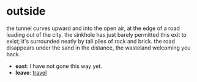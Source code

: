 # outside

the tunnel curves upward and into the open air, at the edge of a road leading out of the city. the sinkhole has just barely permitted this exit to exist; it's surrounded neatly by tall piles of rock and brick. the road disappears under the sand in the distance, the wasteland welcoming you back.

- **east**: I have not gone this way yet.
- **leave**: [travel](travel-travel.md)

